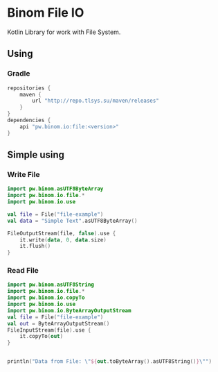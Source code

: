 # Binom File IO
Kotlin Library for work with File System.<br>
## Using
### Gradle
```groovy
repositories {
    maven {
        url "http://repo.tlsys.su/maven/releases"
    }
}
dependencies {
    api "pw.binom.io:file:<version>"
}
```

## Simple using
### Write File
```kotlin
import pw.binom.asUTF8ByteArray
import pw.binom.io.file.*
import pw.binom.io.use

val file = File("file-example")
val data = "Simple Text".asUTF8ByteArray()

FileOutputStream(file, false).use {
    it.write(data, 0, data.size)
    it.flush()
}
```

### Read File
```kotlin
import pw.binom.asUTF8String
import pw.binom.io.file.*
import pw.binom.io.copyTo
import pw.binom.io.use
import pw.binom.io.ByteArrayOutputStream
val file = File("file-example")
val out = ByteArrayOutputStream()
FileInputStream(file).use {
    it.copyTo(out)
}


println("Data from File: \"${out.toByteArray().asUTF8String()}\"")
```